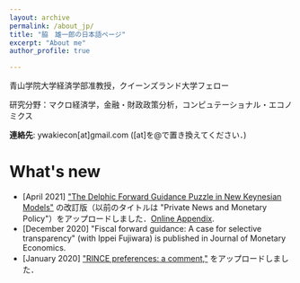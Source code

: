 ```yaml
---
layout: archive
permalink: /about_jp/
title: "脇　雄一郎の日本語ページ"
excerpt: "About me"
author_profile: true

---
```


青山学院大学経済学部准教授，クイーンズランド大学フェロー

研究分野：マクロ経済学，金融・財政政策分析，コンピュテーショナル・エコノミクス

**連絡先**: ywakiecon[at]gmail.com    ([at]を@で置き換えてください．)

What's new
======
* [April 2021] ["The Delphic Forward Guidance Puzzle in New Keynesian Models"](/files/Fujiwara_Waki_DFGP_withOnlineAppendix.pdf) の改訂版（以前のタイトルは
"Private News and Monetary Policy"）をアップロードしました．[Online Appendix](/files/Fujiwara_Waki_DFGP_OnlineAppendix.pdf). 
* [December 2020] "Fiscal forward guidance: A case for selective transparency" (with Ippei Fujiwara) is published in Journal of Monetary Economics. 
* [January 2020]  ["RINCE preferences: a comment,"](/files/Waki_RINCE_comment.pdf) をアップロードしました．





